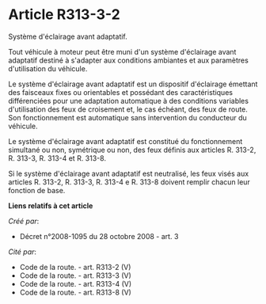 # Article R313-3-2

Système d'éclairage avant adaptatif. 

Tout véhicule à moteur peut être muni d'un système d'éclairage avant adaptatif destiné à s'adapter aux conditions ambiantes
et aux paramètres d'utilisation du véhicule. 

Le système d'éclairage avant adaptatif est un dispositif d'éclairage émettant des faisceaux fixes ou orientables et possédant
des caractéristiques différenciées pour une adaptation automatique à des conditions variables d'utilisation des feux de
croisement et, le cas échéant, des feux de route. Son fonctionnement est automatique sans intervention du conducteur du
véhicule. 

Le système d'éclairage avant adaptatif est constitué du fonctionnement simultané ou non, symétrique ou non, des feux définis
aux articles R. 313-2, R. 313-3, R. 313-4 et R. 313-8. 

Si le système d'éclairage avant adaptatif est neutralisé, les feux visés aux articles R. 313-2, R. 313-3, R. 313-4 e R. 313-8
doivent remplir chacun leur fonction de base.

**Liens relatifs à cet article**

_Créé par_:

  - Décret n°2008-1095 du 28 octobre 2008 - art. 3

_Cité par_:

  - Code de la route. - art. R313-2 (V)
  - Code de la route. - art. R313-3 (V)
  - Code de la route. - art. R313-4 (V)
  - Code de la route. - art. R313-8 (V)
